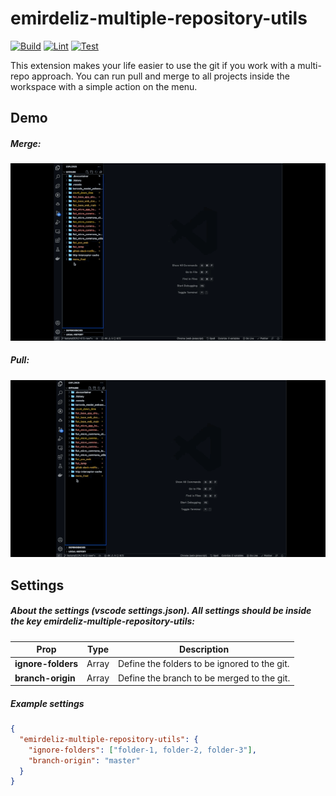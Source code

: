 # emirdeliz-multiple-repository-utils

[![Build](https://github.com/emirdeliz/emirdeliz-multiple-repository-utils/actions/workflows/build.yml/badge.svg)](https://github.com/emirdeliz/emirdeliz-multiple-repository-utils/actions/workflows/build.yml)
[![Lint](https://github.com/emirdeliz/emirdeliz-multiple-repository-utils/actions/workflows/lint.yml/badge.svg)](https://github.com/emirdeliz/emirdeliz-multiple-repository-utils/actions/workflows/lint.yml)
[![Test](https://github.com/emirdeliz/emirdeliz-multiple-repository-utils/actions/workflows/test.yml/badge.svg)](https://github.com/emirdeliz/emirdeliz-multiple-repository-utils/actions/workflows/test.yml)

This extension makes your life easier to use the git if you work with a multi-repo approach. You can run pull and merge to all projects inside the workspace with a simple action on the menu.

## Demo

##### Merge:

<img src="https://raw.githubusercontent.com/emirdeliz/emirdeliz-multiple-repository-utils/master/assets/demo-merge.gif" width="700" height="auto" alt="Emirdeliz Multiple Repository Utils - example"/>

##### Pull:

<img src="https://raw.githubusercontent.com/emirdeliz/emirdeliz-multiple-repository-utils/master/assets/demo-pull.gif" width="700" height="auto" alt="Emirdeliz Multiple Repository Utils - example"/>

## Settings

##### About the settings _(vscode settings.json)_. All settings should be inside the key _emirdeliz-multiple-repository-utils_:

| **Prop**           | **Type**      | **Description**                              |
| ------------------ | ------------- | -------------------------------------------- |
| **ignore-folders** | Array<string> | Define the folders to be ignored to the git. |
| **branch-origin**  | Array<string> | Define the branch to be merged to the git.   |

##### Example settings

```json
{
  "emirdeliz-multiple-repository-utils": {
    "ignore-folders": ["folder-1, folder-2, folder-3"],
    "branch-origin": "master"
  }
}
```
